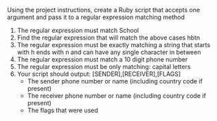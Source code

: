 Using the project instructions, create a Ruby script that accepts one argument and pass it to a regular expression matching method
1. The regular expression must match School
2. Find the regular expression that will match the above cases hbtn 
3. The regular expression must be exactly matching a string that starts with h ends with n and can have any single character in between
6. The regular expression must match a 10 digit phone number
7. The regular expression must be only matching: capital letters
8. Your script should output: [SENDER],[RECEIVER],[FLAGS]
	* The sender phone number or name (including country code if present)
	* The receiver phone number or name (including country code if present)
	* The flags that were used
